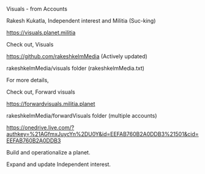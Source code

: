 Visuals - from Accounts

Rakesh Kukatla, Independent interest and Militia (Suc-king)

https://visuals.planet.militia

Check out, Visuals 

https://github.com/rakeshkelmMedia (Actively updated)

rakeshkelmMedia/visuals folder (rakeshkelmMedia.txt)

For more details,

Check out, Forward visuals

https://forwardvisuals.militia.planet

rakeshkelmMedia/forwardVisuals folder (multiple accounts)

https://onedrive.live.com/?authkey=%21AGfmxJuycYn%2DU0Y&id=EEFAB760B2A0DDB3%21501&cid=EEFAB760B2A0DDB3

Build and operationalize a planet. 

Expand and update Independent interest.


